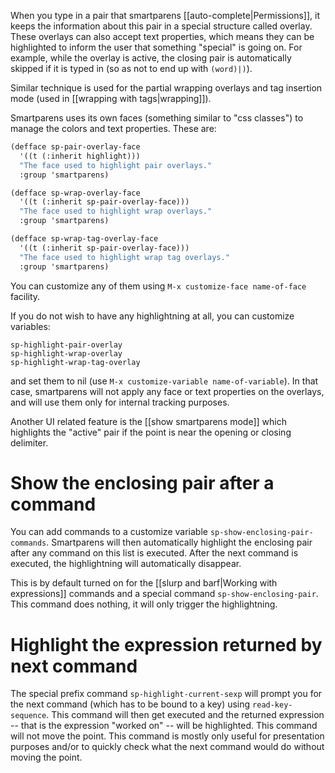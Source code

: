 When you type in a pair that smartparens [[auto-complete|Permissions]], it keeps the information about this pair in a special structure called overlay. These overlays can also accept text properties, which means they can be highlighted to inform the user that something "special" is going on. For example, while the overlay is active, the closing pair is automatically skipped if it is typed in (so as not to end up with `(word)|)`).

Similar technique is used for the partial wrapping overlays and tag insertion mode (used in [[wrapping with tags|wrapping]]).

Smartparens uses its own faces (something similar to "css classes") to manage the colors and text properties. These are:

```scheme
(defface sp-pair-overlay-face
  '((t (:inherit highlight)))
  "The face used to highlight pair overlays."
  :group 'smartparens)

(defface sp-wrap-overlay-face
  '((t (:inherit sp-pair-overlay-face)))
  "The face used to highlight wrap overlays."
  :group 'smartparens)

(defface sp-wrap-tag-overlay-face
  '((t (:inherit sp-pair-overlay-face)))
  "The face used to highlight wrap tag overlays."
  :group 'smartparens)
```

You can customize any of them using `M-x customize-face name-of-face` facility.

If you do not wish to have any highlightning at all, you can customize variables:

    sp-highlight-pair-overlay
    sp-highlight-wrap-overlay
    sp-highlight-wrap-tag-overlay

and set them to nil (use `M-x customize-variable name-of-variable`). In that case, smartparens will not apply any face or text properties on the overlays, and will use them only for internal tracking purposes.

Another UI related feature is the [[show smartparens mode]] which highlights the "active" pair if the point is near the opening or closing delimiter.

# Show the enclosing pair after a command

You can add commands to a customize variable `sp-show-enclosing-pair-commands`. Smartparens will then automatically highlight the enclosing pair after any command on this list is executed. After the next command is executed, the highlightning will automatically disappear.

This is by default turned on for the [[slurp and barf|Working with expressions]] commands and a special command `sp-show-enclosing-pair`. This command does nothing, it will only trigger the highlightning.

# Highlight the expression returned by next command

The special prefix command `sp-highlight-current-sexp` will prompt you for the next command (which has to be bound to a key) using `read-key-sequence`. This command will then get executed and the returned expression -- that is the expression "worked on" -- will be highlighted. This command will not move the point. This command is mostly only useful for presentation purposes and/or to quickly check what the next command would do without moving the point.
